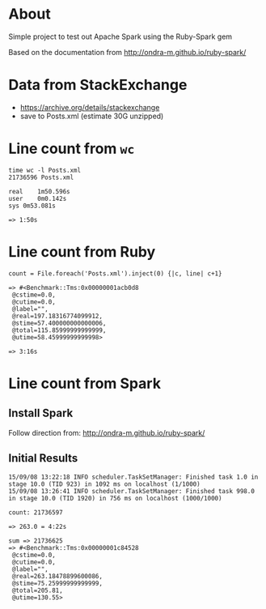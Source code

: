 # About
Simple project to test out Apache Spark using the Ruby-Spark gem

Based on the documentation from http://ondra-m.github.io/ruby-spark/


# Data from StackExchange

 * https://archive.org/details/stackexchange
 * save to Posts.xml (estimate 30G unzipped)


# Line count from `wc`
```
time wc -l Posts.xml 
21736596 Posts.xml

real	1m50.596s
user	0m0.142s
sys	0m53.081s

=> 1:50s
```


# Line count from Ruby
```
count = File.foreach('Posts.xml').inject(0) {|c, line| c+1}

=> #<Benchmark::Tms:0x00000001acb0d8
 @cstime=0.0,
 @cutime=0.0,
 @label="",
 @real=197.18316774099912,
 @stime=57.400000000000006,
 @total=115.85999999999999,
 @utime=58.45999999999998>
 
=> 3:16s
```


# Line count from Spark

## Install Spark
Follow direction from:
http://ondra-m.github.io/ruby-spark/

## Initial Results
``` log
15/09/08 13:22:18 INFO scheduler.TaskSetManager: Finished task 1.0 in stage 10.0 (TID 923) in 1092 ms on localhost (1/1000)
15/09/08 13:26:41 INFO scheduler.TaskSetManager: Finished task 998.0 in stage 10.0 (TID 1920) in 756 ms on localhost (1000/1000)

count: 21736597

=> 263.0 = 4:22s

sum => 21736625
=> #<Benchmark::Tms:0x00000001c84528 
 @cstime=0.0,
 @cutime=0.0,
 @label="",
 @real=263.18478899600086, 
 @stime=75.25999999999999, 
 @total=205.81, 
 @utime=130.55>
```
